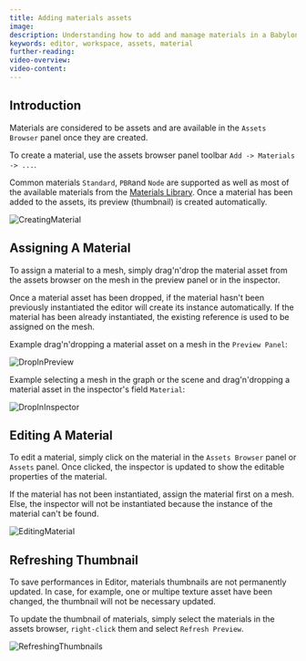 ```yaml
---
title: Adding materials assets
image:
description: Understanding how to add and manage materials in a Babylon.JS Editor project
keywords: editor, workspace, assets, material
further-reading:
video-overview:
video-content:
---
```


## Introduction

Materials are considered to be assets and are available in the `Assets Browser` panel once they are created.

To create a material, use the assets browser panel toolbar `Add -> Materials -> ...`.

Common materials `Standard`, `PBR`and `Node` are supported as well as most of the available materials from
the [Materials Library](https://doc.babylonjs.com/toolsAndResources/assetLibraries/materialsLibrary).
Once a material has been added to the assets, its preview (thumbnail) is created automatically.

![CreatingMaterial](/img/extensions/Editor/AddingMaterials/creating-material.gif)

## Assigning A Material

To assign a material to a mesh, simply drag'n'drop the material asset from the assets browser on the mesh in
the preview panel or in the inspector.

Once a material asset has been dropped, if the material hasn't been previously instantiated the editor will
create its instance automatically. If the material has been already instantiated, the existing reference is used
to be assigned on the mesh.

Example drag'n'dropping a material asset on a mesh in the `Preview Panel`:

![DropInPreview](/img/extensions/Editor/AddingMaterials/drop-in-preview.gif)

Example selecting a mesh in the graph or the scene and drag'n'dropping a material asset in
the inspector's field `Material`:

![DropInInspector](/img/extensions/Editor/AddingMaterials/drop-in-inspector.gif)

## Editing A Material

To edit a material, simply click on the material in the `Assets Browser` panel or `Assets` panel.
Once clicked, the inspector is updated to show the editable properties of the material.

If the material has not been instantiated, assign the material first on a mesh. Else, the inspector will not be instantiated because the instance of the material can't be found.

![EditingMaterial](/img/extensions/Editor/AddingMaterials/editing-material.gif)

## Refreshing Thumbnail

To save performances in Editor, materials thumbnails are not permanently updated. In case, for example, one or
multipe texture asset have been changed, the thumbnail will not be necessary updated.

To update the thumbnail of materials, simply select the materials in the assets browser, `right-click` them
and select `Refresh Preview`.

![RefreshingThumbnails](/img/extensions/Editor/AddingMaterials/refreshing-thumbnails.gif)
